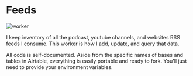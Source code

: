 # Feeds

![worker](https://github.com/fourjuaneight/feeds/actions/workflows/worker.yml/badge.svg)<br/>

I keep inventory of all the podcast, youtube channels, and websites RSS feeds I consume. This worker is how I add, update, and query that data.

All code is self-documented. Aside from the specific names of bases and tables in Airtable, everything is easily portable and ready to fork. You'll just need to provide your environment variables.